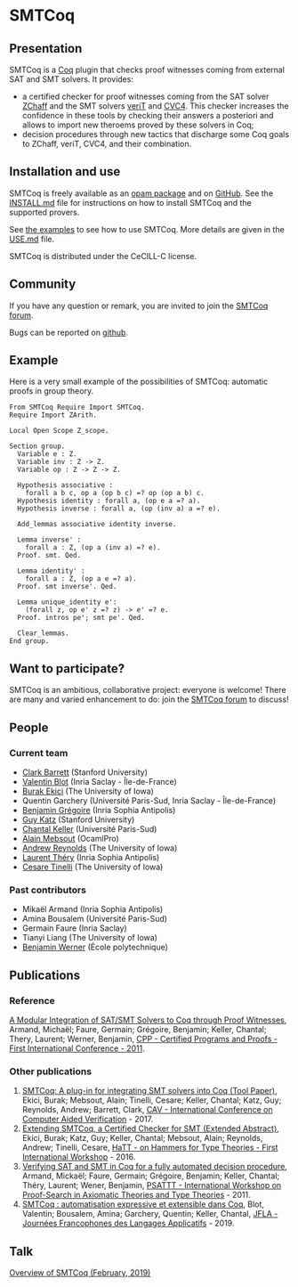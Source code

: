 # SMTCoq

## Presentation
SMTCoq is a [Coq](http://coq.inria.fr) plugin that checks proof witnesses coming from external SAT and SMT solvers. It provides:
* a certified checker for proof witnesses coming from the SAT solver [ZChaff](http://www.princeton.edu/~chaff/zchaff.html) and the SMT solvers [veriT](http://www.verit-solver.org) and [CVC4](http://cvc4.cs.stanford.edu/web). This checker increases the confidence in these tools by checking their answers a posteriori and allows to import new theroems proved by these solvers in Coq;
* decision procedures through new tactics that discharge some Coq goals to ZChaff, veriT, CVC4, and their combination.

## Installation and use
SMTCoq is freely available as an [opam package](https://coq.inria.fr/opam/extra-dev/packages/coq-smtcoq) and on [GitHub](https://github.com/smtcoq/smtcoq). See the [INSTALL.md](https://github.com/smtcoq/smtcoq/blob/master/INSTALL.md) file for instructions on how to install SMTCoq and the supported provers.

See [the examples](https://github.com/smtcoq/smtcoq/blob/master/examples/Example.v) to see how to use SMTCoq. More details are given in the [USE.md](https://github.com/smtcoq/smtcoq/blob/master/USE.md) file.

SMTCoq is distributed under the CeCILL-C license.

## Community
If you have any question or remark, you are invited to join the
[SMTCoq forum](https://framateam.org/smtcoq).

Bugs can be reported on [github](https://github.com/smtcoq/smtcoq/issues).

## Example
Here is a very small example of the possibilities of SMTCoq: automatic proofs in group theory.

```coq
From SMTCoq Require Import SMTCoq.
Require Import ZArith.

Local Open Scope Z_scope.

Section group.
  Variable e : Z.
  Variable inv : Z -> Z.
  Variable op : Z -> Z -> Z.

  Hypothesis associative :
    forall a b c, op a (op b c) =? op (op a b) c.
  Hypothesis identity : forall a, (op e a =? a).
  Hypothesis inverse : forall a, (op (inv a) a =? e).

  Add_lemmas associative identity inverse.

  Lemma inverse' :
    forall a : Z, (op a (inv a) =? e).
  Proof. smt. Qed.

  Lemma identity' :
    forall a : Z, (op a e =? a).
  Proof. smt inverse'. Qed.

  Lemma unique_identity e':
    (forall z, op e' z =? z) -> e' =? e.
  Proof. intros pe'; smt pe'. Qed.

  Clear_lemmas.
End group.
```

## Want to participate?

SMTCoq is an ambitious, collaborative project: everyone is welcome!
There are many and varied enhancement to do: join the [SMTCoq
forum](https://framateam.org/smtcoq) to discuss!

## People
### Current team
* [Clark Barrett](http://www.cs.nyu.edu/~barrett) (Stanford University)
* [Valentin Blot](https://valentinblot.org/pro) (Inria Saclay - Île-de-France)
* [Burak Ekici](http://ekiciburak.github.io/) (The University of Iowa)
* Quentin Garchery (Université Paris-Sud, Inria Saclay - Île-de-France)
* [Benjamin Grégoire](https://www-sop.inria.fr/members/Benjamin.Gregoire/) (Inria Sophia Antipolis)
* [Guy Katz](http://stanford.edu/~guyk) (Stanford University)
* [Chantal Keller](https://www.lri.fr/~keller/index-en.html) (Université Paris-Sud)
* [Alain Mebsout](https://mebsout.github.io/) (OcamlPro)
* [Andrew Reynolds](http://homepage.divms.uiowa.edu/~ajreynol) (The University of Iowa)
* [Laurent Théry](https://www-sop.inria.fr/marelle/Laurent.Thery/moi.html) (Inria Sophia Antipolis)
* [Cesare Tinelli](http://homepage.cs.uiowa.edu/~tinelli/) (The University of Iowa)

### Past contributors
* Mikaël Armand (Inria Sophia Antipolis)
* Amina Bousalem (Université Paris-Sud)
* Germain Faure (Inria Saclay)
* Tianyi Liang (The University of Iowa)
* [Benjamin Werner](http://www.lix.polytechnique.fr/Labo/Benjamin.Werner) (École polytechnique)


## Publications
### Reference
[A Modular Integration of SAT/SMT Solvers to Coq through Proof Witnesses](http://hal.inria.fr/docs/00/63/91/30/PDF/cpp11.pdf), Armand, Michaël; Faure, Germain; Grégoire, Benjamin; Keller, Chantal; Thery, Laurent; Werner, Benjamin, [CPP - Certified Programs and Proofs - First International Conference - 2011](http://formes.asia/cpp).

### Other publications
1. [SMTCoq: A plug-in for integrating SMT solvers into Coq (Tool Paper)](http://homepage.divms.uiowa.edu/~tinelli/papers/EkiEtAl-CAV-17.pdf), Ekici, Burak; Mebsout, Alain; Tinelli, Cesare; Keller, Chantal; Katz, Guy; Reynolds, Andrew; Barrett, Clark, [CAV - International Conference on Computer Aided Verification](http://cavconference.org/2017) - 2017.
2. [Extending SMTCoq, a Certified Checker for SMT (Extended Abstract)](https://hal.inria.fr/hal-01388984/document), Ekici, Burak; Katz, Guy; Keller, Chantal; Mebsout, Alain; Reynolds, Andrew; Tinelli, Cesare, [HaTT - on Hammers for Type Theories - First International Workshop](https://hatt2016.inria.fr) - 2016.
3. [Verifying SAT and SMT in Coq for a fully automated decision procedure](http://hal.inria.fr/docs/00/61/40/41/PDF/ArmandAl.pdf), Armand, Mickaël; Faure, Germain; Grégoire, Benjamin; Keller, Chantal; Théry, Laurent; Wener, Benjamin, [PSATTT - International Workshop on Proof-Search in Axiomatic Theories and Type Theories](http://www.lix.polytechnique.fr/~lengrand/Events/PSATTT11) - 2011.
4. [SMTCoq : automatisation expressive et extensible dans Coq](https://hal.archives-ouvertes.fr/hal-02369249), Blot, Valentin; Bousalem, Amina; Garchery, Quentin; Keller, Chantal, [JFLA - Journées Francophones des Langages Applicatifs](http://dpt-info.u-strasbg.fr/~magaud/JFLA2019) - 2019.


## Talk
[Overview of SMTCoq (February, 2019)](https://github.com/smtcoq/smtcoq.github.io/blob/master/documents/overview_19-02-11.pdf)
